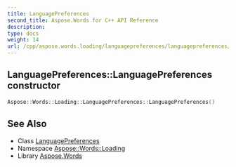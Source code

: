 ```yaml
---
title: LanguagePreferences
second_title: Aspose.Words for C++ API Reference
description: 
type: docs
weight: 14
url: /cpp/aspose.words.loading/languagepreferences/languagepreferences/
---
```

## LanguagePreferences::LanguagePreferences constructor




```cpp
Aspose::Words::Loading::LanguagePreferences::LanguagePreferences()
```

## See Also

* Class [LanguagePreferences](../)
* Namespace [Aspose::Words::Loading](../../)
* Library [Aspose.Words](../../../)
